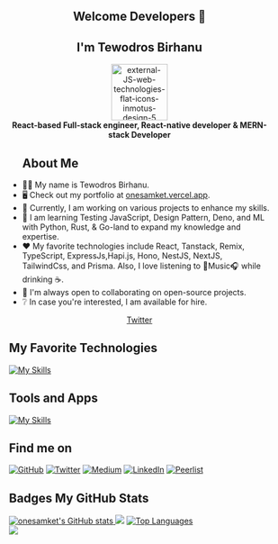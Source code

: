 <section id="wrapper" style="padding: 0 20px" class="px-20">
  <div align="center">
    <h1>Welcome Developers 👋</h1>
    <h2>I'm Tewodros Birhanu</h2>
  </div>

<div id="header" align="center">
 <img width="100" height="100" src="https://camo.githubusercontent.com/48a026f4399514afed27e76efb9f48e139a0ba4b613d933a8c7a094dc1da475c/68747470733a2f2f74656368737461636b2d67656e657261746f722e76657263656c2e6170702f72656163742d69636f6e2e737667" alt="external-JS-web-technologies-flat-icons-inmotus-design-5"/>
</div>
  <div align="center">
    <b> React-based Full-stack engineer, React-native developer & MERN-stack Developer</b>
  </div>

<ul>
  <h1>About Me</h1>
  <li>🧑‍💻 My name is Tewodros Birhanu.</li>
  <li>🖥️ Check out my portfolio at <a href="http://onesamket.vercel.app">onesamket.vercel.app</a>.</li>
  <li>🚀 Currently, I am working on various projects to enhance my skills.</li>
  <li>🧠 I am learning Testing JavaScript, Design Pattern, Deno, and ML with Python, Rust, & Go-land to expand my knowledge and expertise.</li>
  <li>❤️ My favorite technologies include React, Tanstack, Remix, TypeScript, ExpressJs,Hapi.js, Hono, NestJS, NextJS, TailwindCss, and Prisma. Also, I love listening to 🎼Music🎧 while drinking ☕.</li>
  <li>🤝 I'm always open to collaborating on open-source projects.</li>
  <li>❔ In case you're interested, I am available for hire.</li>
</ul>

  <!-- Twitter Badge -->
  <div align="center">
    <a 
    href="https://www.x.com/onesamket" target="_blank" rel="noreferrer">
    Twitter
    </a>
  </div>

  <!-- Skills Section -->

## **My Favorite Technologies**

[![My Skills](https://skillicons.dev/icons?i=html,css,sass,javascript,jquery,typescript,md,react,nodejs,expressjs,nestjs,remix,prisma,apollo,postgres,mongodb,mysql,nextjs,graphql,tailwind,vite,&theme=light)](https://skillicons.dev)

## **Tools and Apps**

[![My Skills](https://skillicons.dev/icons?i=,chrome,gmail,figma,vercel,powershell,github,git,postman,vscode,devto,discord,firebase,supabase,LinkedIn,&theme=dark)](https://skillicons.dev)

  <!-- Socials Section -->
## **Find me on**

[![GitHub](https://img.shields.io/badge/-GitHub-181717?style=for-the-badge&logo=GitHub&logoColor=#d16c06)](https://github.com/onesamket)
[![Twitter](https://img.shields.io/badge/onesamket-Twitter-1da1f2?style=for-the-badge&logo=Twitter&logoColor=#d16c06)](https://twitter.com/onesamket)
[![Medium](https://img.shields.io/badge/onesamket-Medium-12100e?style=for-the-badge&logo=Medium&logoColor=#d16c06)](https://medium.com/@onesamket)
[![LinkedIn](https://img.shields.io/badge/onesamket-LinkedIn-0077b5?style=for-the-badge&logo=LinkedIn&logoColor=#d16c06)](https://www.linkedin.com/in/ln-onesamket/)
[![Peerlist](https://github-readme-badge.peerlist.io/api/onesamket)](https://peerlist.io/onesamket)

  <!-- GitHub Stats Section -->
  <main>
    <h2>Badges My GitHub Stats</h2>
    <div id="stats-container">
     <a href="http://www.github.com/onesamket">
    <img
      src="https://github-readme-stats.vercel.app/api?username=onesamket&show_icons=true&hide=&count_private=true&title_color=0891b2&text_color=ffffff&icon_color=0891b2&bg_color=1c1917&hide_border=true&show_icons=true"
      alt="onesamket's GitHub stats" />
    </a>
  <a href="http://www.github.com/onesamket">
    <img
      src="https://github-readme-streak-stats.herokuapp.com/?user=onesamket&stroke=ffffff&background=1c1917&ring=0891b2&fire=0891b2&currStreakNum=ffffff&currStreakLabel=0891b2&sideNums=ffffff&sideLabels=ffffff&dates=ffffff&hide_border=true" /></a>
  <a href="https://github.com/onesamket" align="left">
    <img
      src="https://github-readme-stats.vercel.app/api/top-langs/?username=onesamket&langs_count=10&title_color=0891b2&text_color=ffffff&icon_color=0891b2&bg_color=1c1917&hide_border=true&locale=en&custom_title=Top%20%Languages"
      alt="Top Languages" />
  </a>
    </div>
  </main>
<img src="https://raw.githubusercontent.com/mayhemantt/mayhemantt/Update/svg/Bottom.svg" />

</section>
